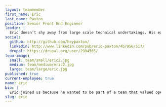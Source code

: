 ```yaml
---
layout: teammember
first_name: Eric
last_name: Paxton
position: Senior Front End Engineer
leadin: |
  Eric doesn’t shy away from large scale technical undertakings. His experience as a designer and front end developer, as well as his love of open source, make him a great asset to the team. He’s also a self-proclaimed music nerd with a pretty serious vinyl record collection.
social:
  github: http://github.com/heypaxton/
  linkedin: http://www.linkedin.com/pub/eric-paxton/4b/956/517/
  drupal: https://drupal.org/user/2904565/
team-image:
  small: team/small/eric2.jpg
  medium: team/medium/eric2.jpg
  large: team/large/eric.jpg
published: true
current-employee: true
name: eric
bio: |
  Eric joined us because he wanted to be part of a team that valued open source contributions and meaningful projects as much as he does. From discovery to implementation, he remains committed to delivering technical work of the highest caliber. His background in web and mobile application development gave him the foundation needed for a major undertaking with the State of Oregon, where he led the design and front end development of the relaunch of Oregon.gov. In his spare time, he geeks out over music and hunts down new additions to his record collection. He also ran the St. Jude Marathon...once. Once was enough.
slug: eric
---
```

